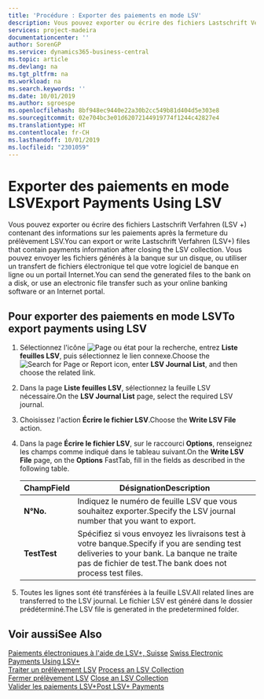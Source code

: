 ```yaml
---
title: 'Procédure : Exporter des paiements en mode LSV'
description: Vous pouvez exporter ou écrire des fichiers Lastschrift Verfahren (LSV +) contenant des informations sur les paiements après la fermeture du prélèvement LSV. Vous pouvez envoyer les fichiers générés à la banque sur un disque, ou utiliser un transfert de fichiers électronique tel que votre logiciel de banque en ligne ou un portail Internet.
services: project-madeira
documentationcenter: ''
author: SorenGP
ms.service: dynamics365-business-central
ms.topic: article
ms.devlang: na
ms.tgt_pltfrm: na
ms.workload: na
ms.search.keywords: ''
ms.date: 10/01/2019
ms.author: sgroespe
ms.openlocfilehash: 8bf948ec9440e22a30b2cc549b81d404d5e303e8
ms.sourcegitcommit: 02e704bc3e01d62072144919774f1244c42827e4
ms.translationtype: HT
ms.contentlocale: fr-CH
ms.lasthandoff: 10/01/2019
ms.locfileid: "2301059"
---
```

# <a name="export-payments-using-lsv"></a><span data-ttu-id="c5c5b-104">Exporter des paiements en mode LSV</span><span class="sxs-lookup"><span data-stu-id="c5c5b-104">Export Payments Using LSV</span></span>
<span data-ttu-id="c5c5b-105">Vous pouvez exporter ou écrire des fichiers Lastschrift Verfahren (LSV +) contenant des informations sur les paiements après la fermeture du prélèvement LSV.</span><span class="sxs-lookup"><span data-stu-id="c5c5b-105">You can export or write Lastschrift Verfahren (LSV+) files that contain payments information after closing the LSV collection.</span></span> <span data-ttu-id="c5c5b-106">Vous pouvez envoyer les fichiers générés à la banque sur un disque, ou utiliser un transfert de fichiers électronique tel que votre logiciel de banque en ligne ou un portail Internet.</span><span class="sxs-lookup"><span data-stu-id="c5c5b-106">You can send the generated files to the bank on a disk, or use an electronic file transfer such as your online banking software or an Internet portal.</span></span>  

## <a name="to-export-payments-using-lsv"></a><span data-ttu-id="c5c5b-107">Pour exporter des paiements en mode LSV</span><span class="sxs-lookup"><span data-stu-id="c5c5b-107">To export payments using LSV</span></span>  

1.  <span data-ttu-id="c5c5b-108">Sélectionnez l'icône ![Page ou état pour la recherche](../../media/ui-search/search_small.png "icône Page ou état pour la recherche"), entrez **Liste feuilles LSV**, puis sélectionnez le lien connexe.</span><span class="sxs-lookup"><span data-stu-id="c5c5b-108">Choose the ![Search for Page or Report](../../media/ui-search/search_small.png "Search for Page or Report icon") icon, enter **LSV Journal List**, and then choose the related link.</span></span>  
2.  <span data-ttu-id="c5c5b-109">Dans la page **Liste feuilles LSV**, sélectionnez la feuille LSV nécessaire.</span><span class="sxs-lookup"><span data-stu-id="c5c5b-109">On the **LSV Journal List** page, select the required LSV journal.</span></span>  
3.  <span data-ttu-id="c5c5b-110">Choisissez l'action **Écrire le fichier LSV**.</span><span class="sxs-lookup"><span data-stu-id="c5c5b-110">Choose the **Write LSV File** action.</span></span>  
4.  <span data-ttu-id="c5c5b-111">Dans la page **Écrire le fichier LSV**, sur le raccourci **Options**, renseignez les champs comme indiqué dans le tableau suivant.</span><span class="sxs-lookup"><span data-stu-id="c5c5b-111">On the **Write LSV File** page, on the **Options** FastTab, fill in the fields as described in the following table.</span></span>  

    |<span data-ttu-id="c5c5b-112">Champ</span><span class="sxs-lookup"><span data-stu-id="c5c5b-112">Field</span></span>|<span data-ttu-id="c5c5b-113">Désignation</span><span class="sxs-lookup"><span data-stu-id="c5c5b-113">Description</span></span>|  
    |---------------------------------|---------------------------------------|  
    |<span data-ttu-id="c5c5b-114">**N°**</span><span class="sxs-lookup"><span data-stu-id="c5c5b-114">**No.**</span></span>|<span data-ttu-id="c5c5b-115">Indiquez le numéro de feuille LSV que vous souhaitez exporter.</span><span class="sxs-lookup"><span data-stu-id="c5c5b-115">Specify the LSV journal number that you want to export.</span></span>|  
    |<span data-ttu-id="c5c5b-116">**Test**</span><span class="sxs-lookup"><span data-stu-id="c5c5b-116">**Test**</span></span>|<span data-ttu-id="c5c5b-117">Spécifiez si vous envoyez les livraisons test à votre banque.</span><span class="sxs-lookup"><span data-stu-id="c5c5b-117">Specify if you are sending test deliveries to your bank.</span></span> <span data-ttu-id="c5c5b-118">La banque ne traite pas de fichier de test.</span><span class="sxs-lookup"><span data-stu-id="c5c5b-118">The bank does not process test files.</span></span>|  

5.  <span data-ttu-id="c5c5b-119">Toutes les lignes sont été transférées à la feuille LSV.</span><span class="sxs-lookup"><span data-stu-id="c5c5b-119">All related lines are transferred to the LSV journal.</span></span> <span data-ttu-id="c5c5b-120">Le fichier LSV est généré dans le dossier prédéterminé.</span><span class="sxs-lookup"><span data-stu-id="c5c5b-120">The LSV file is generated in the predetermined folder.</span></span>  

## <a name="see-also"></a><span data-ttu-id="c5c5b-121">Voir aussi</span><span class="sxs-lookup"><span data-stu-id="c5c5b-121">See Also</span></span>  
 <span data-ttu-id="c5c5b-122">[Paiements électroniques à l'aide de LSV+, Suisse](swiss-electronic-payments-using-lsv-.md) </span><span class="sxs-lookup"><span data-stu-id="c5c5b-122">[Swiss Electronic Payments Using LSV+](swiss-electronic-payments-using-lsv-.md) </span></span>  
 <span data-ttu-id="c5c5b-123">[Traiter un prélèvement LSV](how-to-process-an-lsv-collection.md) </span><span class="sxs-lookup"><span data-stu-id="c5c5b-123">[Process an LSV Collection](how-to-process-an-lsv-collection.md) </span></span>  
 <span data-ttu-id="c5c5b-124">[Fermer prélèvement LSV](how-to-close-an-lsv-collection.md) </span><span class="sxs-lookup"><span data-stu-id="c5c5b-124">[Close an LSV Collection](how-to-close-an-lsv-collection.md) </span></span>  
 [<span data-ttu-id="c5c5b-125">Valider les paiements LSV+</span><span class="sxs-lookup"><span data-stu-id="c5c5b-125">Post LSV+ Payments</span></span>](how-to-post-lsv-payments.md)
